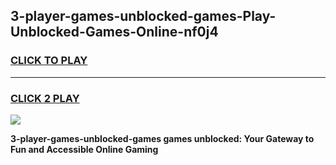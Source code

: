 
## 3-player-games-unblocked-games-Play-Unblocked-Games-Online-nf0j4
<h3>
<a href="https://premium76.site?title=3-player-games-unblocked-games&ref=25A">CLICK TO PLAY</a></h3>
<hr>

<h3>
<a href="https://premium76.site?title=3-player-games-unblocked-games&ref=25A">CLICK 2 PLAY</a>
  
</h3>

<a href="https://premium76.site?title=3-player-games-unblocked-games&ref=25A"><img src="https://clearcache.store/games.png"></a>


**3-player-games-unblocked-games games unblocked: Your Gateway to Fun and Accessible Online Gaming**
